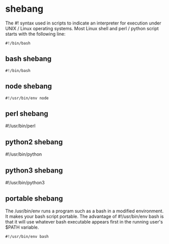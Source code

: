 # shebang

The #! syntax used in scripts to indicate an interpreter for execution under UNIX / Linux operating systems. Most Linux shell and perl / python script starts with the following line:

```
#!/bin/bash
```

## bash shebang

```
#!/bin/bash
```

## node shebang

```
#!/usr/bin/env node
```

## perl shebang

#!/usr/bin/perl

## python2 shebang

#!/usr/bin/python

## python3 shebang

#!/usr/bin/python3

## portable shebang

The /usr/bin/env runs a program such as a bash in a modified environment. It makes your bash script portable.
The advantage of #!/usr/bin/env bash is that it will use whatever bash executable appears first in the running user's $PATH variable.

```
#!/usr/bin/env bash
```




